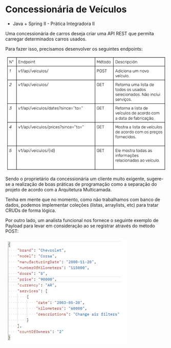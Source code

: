 # Concessionária de Veículos

- Java + Spring II - Prática Integradora II

Uma concessionária de carros deseja criar uma API REST que permita carregar
determinados carros usados.

Para fazer isso, precisamos desenvolver os
seguintes endpoints:

![img.png](img1.png)

Sendo o proprietário da concessionária um cliente muito exigente, sugere-se a
realização de boas práticas de programação como a separação do projeto de
acordo com a Arquitetura Multicamada.

Tenha em mente que no momento, como não trabalhamos com banco de dados,
podemos implementar coleções (listas, arraylists, etc) para tratar CRUDs de forma
lógica.

Por outro lado, um analista funcional nos fornece o seguinte exemplo de Payload para levar em consideração ao se registrar através do método POST:

![img.png](img2.png)

